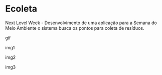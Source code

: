 # Ecoleta
Next Level Week - Desenvolvimento de uma aplicação para a Semana do Meio Ambiente o sistema busca os pontos para coleta de resíduos.  

gif

img1

img2

img3
